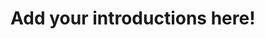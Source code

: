 <!--
SPDX-FileCopyrightText: 2022 Zoldorf <silvertorch5@gmail.com>
SPDX-FileCopyrightText: 2025 sleepyyapril <123355664+sleepyyapril@users.noreply.github.com>

SPDX-License-Identifier: MIT
-->

# Add your introductions here!
